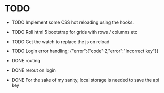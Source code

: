 # TODO

* TODO Implement some CSS hot reloading using the hooks.
* TODO Roll html 5 bootstrap for grids with rows / columns etc
* TODO Get the watch to replace the js on reload
* TODO Login error handling; {"error":{"code":2,"error":"Incorrect key"}}

* DONE routing
* DONE rerout on login
* DONE For the sake of my sanity, local storage is needed to save the api key
